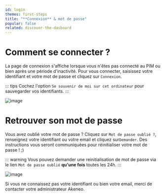 ```yaml
---
id: login
themes: first-steps
title: "**Connexion** & mot de passe"
popular: false
related: discover-the-dasboard
---
```


# Comment se connecter ?

La page de connexion s'affiche lorsque vous n'êtes pas connecté au PIM ou bien après une période d'inactivité.
Pour vous connecter, saisissez votre identifiant et votre mot de passe et cliquez sur `Connexion`.

::: tips
Cochez l'option `Se souvenir de moi sur cet ordinateur` pour sauvegarder vos identifiants.
:::

![image](/img/Login1_fr.png)

# Retrouver son mot de passe

Vous avez oublié votre mot de passe ? Cliquez sur `Mot de passe oublié ?`, renseignez votre identifiant ou votre email et cliquez sur`Demander`. Des instructions vous seront communiquées pour réinitialiser votre mot de passe ! ;)

::: warning
Vous pouvez demander une reinitialisation de mot de passe via le lien `Mot de passe oublié` **qu'une fois** toutes les 24h.
:::

![image](/img/RecoverPassword_fr.png)

Si vous ne connaissez pas votre identifiant ou bien votre email, merci de contacter votre administrateur Akeneo.
